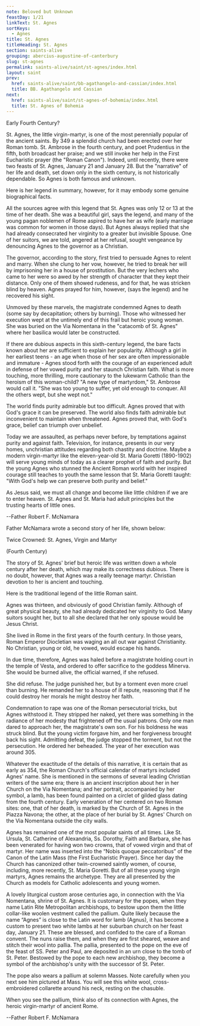 ```yaml
---
note: Beloved but Unknown
feastDay: 1/21
linkText: St. Agnes
sortKeys:
  - Agnes
title: St. Agnes
titleHeading: St. Agnes
section: saints-alive
grouping: abercius-augustine-of-canterbury
slug: st-agnes
permalink: saints-alive/saint/st-agnes/index.html
layout: saint
prev:
  href: saints-alive/saint/bb-agathangelo-and-cassian/index.html
  title: BB. Agathangelo and Cassian
next:
  href: saints-alive/saint/st-agnes-of-bohemia/index.html
  title: St. Agnes of Bohemia
---
```

Early Fourth Century?

St. Agnes, the little virgin-martyr, is one of the most perennially popular of the ancient saints. By 349 a splendid church had been erected over her Roman tomb. St. Ambrose in the fourth century, and poet Prudentius in the fifth, both broadcast her praise; and we still invoke her help in the First Eucharistic prayer (the "Roman Canon"). Indeed, until recently, there were two feasts of St. Agnes, January 21 and January 28. But the "narrative" of her life and death, set down only in the sixth century, is not historically dependable. So Agnes is both famous and unknown.

Here is her legend in summary, however, for it may embody some genuine biographical facts.

All the sources agree with this legend that St. Agnes was only 12 or 13 at the time of her death. She was a beautiful girl, says the legend, and many of the young pagan noblemen of Rome aspired to have her as wife (early marriage was common for women in those days). But Agnes always replied that she had already consecrated her virginity to a greater but invisible Spouse. One of her suitors, we are told, angered at her refusal, sought vengeance by denouncing Agnes to the governor as a Christian.

The governor, according to the story, first tried to persuade Agnes to relent and marry. When she clung to her vow, however, he tried to break her will by imprisoning her in a house of prostitution. But the very lechers who came to her were so awed by her strength of character that they kept their distance. Only one of them showed rudeness, and for that, he was stricken blind by heaven. Agnes prayed for him, however, (says the legend) and he recovered his sight.

Unmoved by these marvels, the magistrate condemned Agnes to death (some say by decapitation; others by burning). Those who witnessed her execution wept at the untimely end of this frail but heroic young woman. She was buried on the Via Nomentana in the "catacomb of St. Agnes" where her basilica would later be constructed.

If there are dubious aspects in this sixth-century legend, the bare facts known about her are sufficient to explain her popularity. Although a girl in her earliest teens - an age when those of her sex are often impressionable and immature - Agnes stood forth with the courage of an experienced adult in defense of her vowed purity and her staunch Christian faith. What is more touching, more thrilling, more cautionary to the lukewarm Catholic than the heroism of this woman-child? "A new type of martyrdom," St. Ambrose would call it. "She was too young to suffer, yet old enough to conquer. All the others wept, but she wept not."

The world finds purity admirable but too difficult. Agnes proved that with God's grace it can be preserved. The world also finds faith admirable but inconvenient to maintain when threatened. Agnes proved that, with God's grace, belief can triumph over unbelief.

Today we are assaulted, as perhaps never before, by temptations against purity and against faith. Television, for instance, presents in our very homes, unchristian attitudes regarding both chastity and doctrine. Maybe a modern virgin-martyr like the eleven-year-old St. Maria Goretti (1890-1902) will serve young minds of today as a clearer prophet of faith and purity. But the young Agnes who stunned the Ancient Roman world with her inspired courage still teaches to youth the same lesson that St. Maria Goretti taught: "With God's help we can preserve both purity and belief."

As Jesus said, we must all change and become like little children if we are to enter heaven. St. Agnes and St. Maria had adult principles but the trusting hearts of little ones.

\--Father Robert F. McNamara

Father McNamara wrote a second story of her life, shown below:

Twice Crowned: St. Agnes, Virgin and Martyr

(Fourth Century)

The story of St. Agnes' brief but heroic life was written down a whole century after her death, which may make its correctness dubious. There is no doubt, however, that Agnes was a really teenage martyr. Christian devotion to her is ancient and touching.

Here is the traditional legend of the little Roman saint.

Agnes was thirteen, and obviously of good Christian family. Although of great physical beauty, she had already dedicated her virginity to God. Many suitors sought her, but to all she declared that her only spouse would be Jesus Christ.

She lived in Rome in the first years of the fourth century. In those years, Roman Emperor Diocletian was waging an all out war against Christianity. No Christian, young or old, he vowed, would escape his hands.

In due time, therefore, Agnes was haled before a magistrate holding court in the temple of Vesta, and ordered to offer sacrifice to the goddess Minerva. She would be burned alive, the official warned, if she refused.

She did refuse. The judge punished her, but by a torment even more cruel than burning. He remanded her to a house of ill repute, reasoning that if he could destroy her morals he might destroy her faith.

Condemnation to rape was one of the Roman persecutorial tricks, but Agnes withstood it. They stripped her naked, yet there was something in the radiance of her modesty that frightened off the usual patrons. Only one man dared to approach her, the magistrate's own son. For his boldness he was struck blind. But the young victim forgave him, and her forgiveness brought back his sight. Admitting defeat, the judge stopped the torment, but not the persecution. He ordered her beheaded. The year of her execution was around 305.

Whatever the exactitude of the details of this narrative, it is certain that as early as 354, the Roman Church's official calendar of martyrs included Agnes' name. She is mentioned in the sermons of several leading Christian writers of the same era; there is an ancient inscription about her in her Church on the Via Nomentana; and her portrait, accompanied by her symbol, a lamb, has been found painted on a circlet of gilded glass dating from the fourth century. Early veneration of her centered on two Roman sites: one, that of her death, is marked by the Church of St. Agnes in the Piazza Navona; the other, at the place of her burial by St. Agnes' Church on the Via Nomentana outside the city walls.

Agnes has remained one of the most popular saints of all times. Like St. Ursula, St. Catherine of Alexandria, Ss. Dorothy, Faith and Barbara, she has been venerated for having won two crowns, that of vowed virgin and that of martyr. Her name was inserted into the “Nobis quoque peccatoribus” of the Canon of the Latin Mass (the First Eucharistic Prayer). Since her day the Church has canonized other twin-crowned saintly women, of course, including, more recently, St. Maria Goretti. But of all these young virgin martyrs, Agnes remains the archetype. They are all presented by the Church as models for Catholic adolescents and young women.

A lovely liturgical custom arose centuries ago, in connection with the Via Nomentana, shrine of St. Agnes. It is customary for the popes, when they name Latin Rite Metropolitan archbishops, to bestow upon them the little collar-like woolen vestment called the pallium. Quite likely because the name “Agnes” is close to the Latin word for lamb (Agnus), it has become a custom to present two white lambs at her suburban church on her feast day, January 21. These are blessed, and confided to the care of a Roman convent. The nuns raise them, and when they are first sheared, weave and stitch their wool into pallia. The pallia, presented to the pope on the eve of the feast of SS. Peter and Paul, are deposited in an urn close to the tomb of St. Peter. Bestowed by the pope to each new archbishop, they become a symbol of the archbishop's unity with the successor of St. Peter.

The pope also wears a pallium at solemn Masses. Note carefully when you next see him pictured at Mass. You will see this white wool, cross-embroidered collarette around his neck, resting on the chasuble.

When you see the pallium, think also of its connection with Agnes, the heroic virgin-martyr of ancient Rome.

\--Father Robert F. McNamara